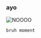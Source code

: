 ### ayo

  


   ![NOOOO](https://cdn.betterttv.net/emote/5f4c53c9e6f15f6bf45715b1/3x)



```
bruh moment
```
